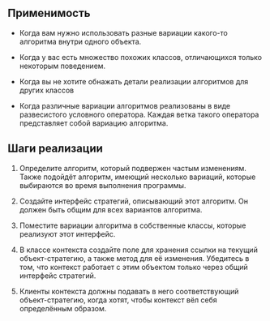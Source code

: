 ## Применимость
- Когда вам нужно использовать разные вариации какого-то алгоритма внутри одного объекта.

- Когда у вас есть множество похожих классов, отличающихся только некоторым поведением.

- Когда вы не хотите обнажать детали реализации алгоритмов для других классов

- Когда различные вариации алгоритмов реализованы в виде развесистого условного оператора. 
  Каждая ветка такого оператора представляет собой вариацию алгоритма.
  
## Шаги реализации

1. Определите алгоритм, который подвержен частым изменениям. 
   Также подойдёт алгоритм, имеющий несколько вариаций, 
   которые выбираются во время выполнения программы.

2. Создайте интерфейс стратегий, описывающий этот алгоритм. 
   Он должен быть общим для всех вариантов алгоритма.

3. Поместите вариации алгоритма в собственные классы, 
   которые реализуют этот интерфейс.

4. В классе контекста создайте поле для хранения ссылки на 
   текущий объект-стратегию, а также метод для её изменения. 
   Убедитесь в том, что контекст работает с этим объектом только через общий интерфейс стратегий.

5. Клиенты контекста должны подавать в него соответствующий объект-стратегию, 
   когда хотят, чтобы контекст вёл себя определённым образом.

